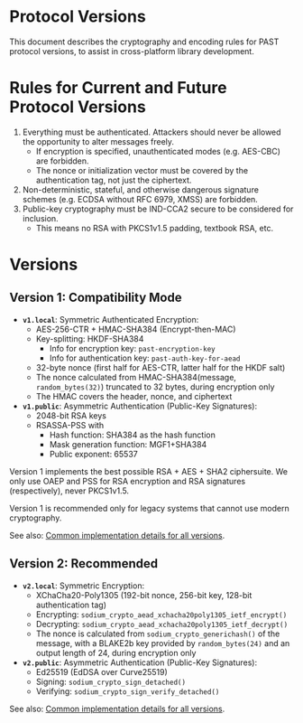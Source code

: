 # Protocol Versions

This document describes the cryptography and encoding rules for PAST protocol versions,
to assist in cross-platform library development.

# Rules for Current and Future Protocol Versions

1. Everything must be authenticated. Attackers should never be allowed the opportunity
   to alter messages freely.
   * If encryption is specified, unauthenticated modes (e.g. AES-CBC) are forbidden.
   * The nonce or initialization vector must be covered by the authentication
     tag, not just the ciphertext.
2. Non-deterministic, stateful, and otherwise dangerous signature schemes (e.g. ECDSA
   without RFC 6979, XMSS) are forbidden.
3. Public-key cryptography must be IND-CCA2 secure to be considered for inclusion.
   * This means no RSA with PKCS1v1.5 padding, textbook RSA, etc.

# Versions

## Version 1: Compatibility Mode

* **`v1.local`**: Symmetric Authenticated Encryption:
  * AES-256-CTR + HMAC-SHA384 (Encrypt-then-MAC)
  * Key-splitting: HKDF-SHA384
    * Info for encryption key: `past-encryption-key`
    * Info for authentication key: `past-auth-key-for-aead`
  * 32-byte nonce (first half for AES-CTR, latter half for the HKDF salt)
  * The nonce calculated from HMAC-SHA384(message, `random_bytes(32)`)
    truncated to 32 bytes, during encryption only
  * The HMAC covers the header, nonce, and ciphertext
* **`v1.public`**: Asymmetric Authentication (Public-Key Signatures):
  * 2048-bit RSA keys
  * RSASSA-PSS with
    * Hash function: SHA384 as the hash function
    * Mask generation function: MGF1+SHA384
    * Public exponent: 65537

Version 1 implements the best possible RSA + AES + SHA2 ciphersuite. We only use
OAEP and PSS for RSA encryption and RSA signatures (respectively), never PKCS1v1.5.

Version 1 is recommended only for legacy systems that cannot use modern cryptography.

See also: [Common implementation details for all versions](Common.md).

## Version 2: Recommended

* **`v2.local`**: Symmetric Encryption:
  * XChaCha20-Poly1305 (192-bit nonce, 256-bit key, 128-bit authentication tag)
  * Encrypting: `sodium_crypto_aead_xchacha20poly1305_ietf_encrypt()`
  * Decrypting: `sodium_crypto_aead_xchacha20poly1305_ietf_decrypt()`
  * The nonce is calculated from `sodium_crypto_generichash()` of the message,
    with a BLAKE2b key provided by `random_bytes(24)` and an output length of 24,
    during encryption only
* **`v2.public`**: Asymmetric Authentication (Public-Key Signatures): 
  * Ed25519 (EdDSA over Curve25519)
  * Signing: `sodium_crypto_sign_detached()` 
  * Verifying: `sodium_crypto_sign_verify_detached()`

See also: [Common implementation details for all versions](Common.md).
